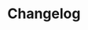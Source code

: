 # Changelog

<div id='redoc-container'>
</div>
<script>
    (function() {
        Redoc.init('../../_static/api/tag_manager_authorized_api_changelog.json', {}, document.getElementById('redoc-container'), () => {window.prepareRedocMenu ? window.prepareRedocMenu() : setTimeout(()=>{window.prepareRedocMenu()}, 2000)});
    })();
</script>
